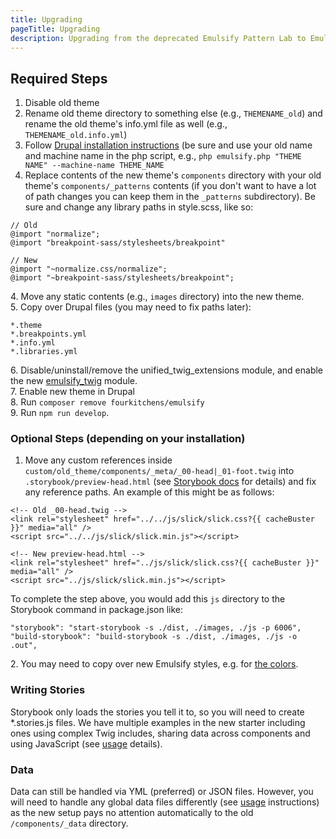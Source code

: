 ```yaml
---
title: Upgrading
pageTitle: Upgrading
description: Upgrading from the deprecated Emulsify Pattern Lab to Emulsify Drupal
---
```


## Required Steps

1. Disable old theme
2. Rename old theme directory to something else (e.g., `THEMENAME_old`) and rename the old theme's info.yml file as well (e.g., `THEMENAME_old.info.yml`)
3. Follow [Drupal installation instructions](/docs/emulsify-drupal) (be sure and use your old name and machine name in the php script, e.g., `php emulsify.php "THEME NAME" --machine-name THEME_NAME`
4. Replace contents of the new theme's `components` directory with your old theme's `components/_patterns` contents (if you don't want to have a lot of path changes you can keep them in the `_patterns` subdirectory). Be sure and change any library paths in style.scss, like so:

```
// Old
@import "normalize";
@import "breakpoint-sass/stylesheets/breakpoint"

// New
@import "~normalize.css/normalize";
@import "~breakpoint-sass/stylesheets/breakpoint";
```

&#x20; 4\. Move any static contents (e.g., `images` directory) into the new theme.\
&#x20; 5\. Copy over Drupal files (you may need to fix paths later):

```
*.theme
*.breakpoints.yml
*.info.yml
*.libraries.yml
```

&#x20; 6\. Disable/uninstall/remove the unified_twig_extensions module, and enable the new [emulsify_twig](https://www.drupal.org/project/emulsify_twig) module.\
&#x20; 7\. Enable new theme in Drupal\
&#x20; 8\. Run `composer remove fourkitchens/emulsify`\
&#x20; 9\. Run `npm run develop`.

### Optional Steps (depending on your installation)

1. Move any custom references inside `custom/old_theme/components/_meta/_00-head|_01-foot.twig` into `.storybook/preview-head.html` (see [Storybook docs](https://storybook.js.org/docs/configurations/add-custom-head-tags/) for details) and fix any reference paths. An example of this might be as follows:

```
<!-- Old _00-head.twig -->
<link rel="stylesheet" href="../../js/slick/slick.css?{{ cacheBuster }}" media="all" />
<script src="../../js/slick/slick.min.js"></script>

<!-- New preview-head.html -->
<link rel="stylesheet" href="../js/slick/slick.css?{{ cacheBuster }}" media="all" />
<script src="../js/slick/slick.min.js"></script>
```

To complete the step above, you would add this `js` directory to the Storybook command in package.json like:

```
"storybook": "start-storybook -s ./dist, ./images, ./js -p 6006",
"build-storybook": "build-storybook -s ./dist, ./images, ./js -o .out",
```

&#x20; 2\. You may need to copy over new Emulsify styles, e.g. for [the colors](https://github.com/emulsify-ds/compound/blob/main/components/00-base/01-colors/_colors-vars.scss).

### Writing Stories

Storybook only loads the stories you tell it to, so you will need to create \*.stories.js files. We have multiple examples in the new starter including ones using complex Twig includes, sharing data across components and using JavaScript (see [usage](../basic-usage/writing-stories) details).

### Data

Data can still be handled via YML (preferred) or JSON files. However, you will need to handle any global data files differently (see [usage](../basic-usage/writing-stories) instructions) as the new setup pays no attention automatically to the old `/components/_data` directory.
